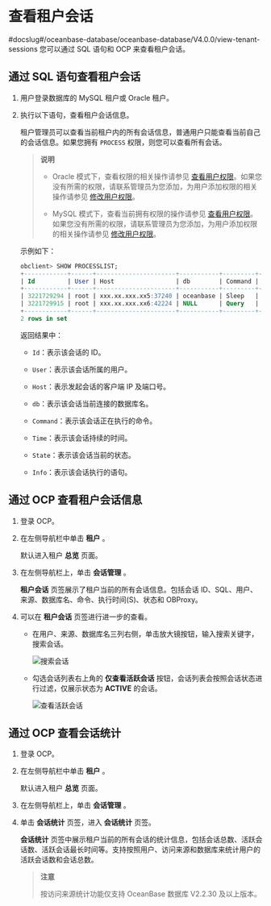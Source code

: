 # 查看租户会话
#docslug#/oceanbase-database/oceanbase-database/V4.0.0/view-tenant-sessions
您可以通过 SQL 语句和 OCP 来查看租户会话。

## 通过 SQL 语句查看租户会话

1. 用户登录数据库的 MySQL 租户或 Oracle 租户。

2. 执行以下语句，查看租户会话信息。

   租户管理员可以查看当前租户内的所有会话信息，普通用户只能查看当前自己的会话信息。如果您拥有 `PROCESS` 权限，则您可以查看所有会话。

   >**说明**
   >
   >* Oracle 模式下，查看权限的相关操作请参见 [查看用户权限](5.manage-users-and-permissions/2.oracle-3/4.view-user-permissions.md)。如果您没有所需的权限，请联系管理员为您添加，为用户添加权限的相关操作请参见 [修改用户权限](5.manage-users-and-permissions/2.oracle-3/5.modify-user-permissions-1.md)。
   >
   >* MySQL 模式下，查看当前拥有权限的操作请参见 [查看用户权限](5.manage-users-and-permissions/3.mysql-3/4.view-user-permissions-1.md)。如果您没有所需的权限，请联系管理员为您添加，为用户添加权限的相关操作请参见 [修改用户权限](5.manage-users-and-permissions/3.mysql-3/5.modify-user-permissions-2.md)。

   示例如下：

   ```sql
   obclient> SHOW PROCESSLIST;
   +------------+------+----------------------+-----------+---------+------+--------+------------------+
   | Id         | User | Host                 | db        | Command | Time | State  | Info             |
   +------------+------+----------------------+-----------+---------+------+--------+------------------+
   | 3221729294 | root | xxx.xx.xxx.xx5:37240 | oceanbase | Sleep   |  989 | SLEEP  | NULL             |
   | 3221729915 | root | xxx.xx.xxx.xx6:42224 | NULL      | Query   |    0 | ACTIVE | SHOW PROCESSLIST |
   +------------+------+----------------------+-----------+---------+------+--------+------------------+
   2 rows in set
   ```

   返回结果中：

   * `Id`：表示该会话的 ID。

   * `User`：表示该会话所属的用户。

   * `Host`：表示发起会话的客户端 IP 及端口号。

   * `db`：表示该会话当前连接的数据库名。

   * `Command`：表示该会话正在执行的命令。

   * `Time`：表示该会话持续的时间。

   * `State`：表示该会话当前的状态。

   * `Info`：表示该会话执行的语句。

## 通过 OCP 查看租户会话信息

1. 登录 OCP。

2. 在左侧导航栏中单击 **租户** 。

   默认进入租户 **总览** 页面。

3. 在左侧导航栏上，单击 **会话管理** 。

   **租户会话** 页签展示了租户当前的所有会话信息。包括会话 ID、SQL、用户、来源、数据库名、命令、执行时间(S)、状态和 OBProxy。

4. 可以在 **租户会话** 页签进行进一步的查看。

   * 在用户、来源、数据库名三列右侧，单击放大镜按钮，输入搜索关键字，搜索会话。

     ![搜索会话](https://help-static-aliyun-doc.aliyuncs.com/assets/img/zh-CN/8802770061/p167396.png)

   * 勾选会话列表右上角的 **仅查看活跃会话** 按钮，会话列表会按照会话状态进行过滤，仅展示状态为 **ACTIVE** 的会话。

     ![查看活跃会话](https://help-static-aliyun-doc.aliyuncs.com/assets/img/zh-CN/9802770061/p167397.png)

## 通过 OCP 查看会话统计

1. 登录 OCP。

2. 在左侧导航栏中单击 **租户** 。

   默认进入租户 **总览** 页面。

3. 在左侧导航栏上，单击 **会话管理** 。

4. 单击 **会话统计** 页签，进入 **会话统计** 页签。

   **会话统计** 页签中展示租户当前的所有会话的统计信息，包括会话总数、活跃会话数、活跃会话最长时间等。支持按照用户、访问来源和数据库来统计用户的活跃会话数和会话总数。

   >**注意**
   >
   >按访问来源统计功能仅支持 OceanBase 数据库 V2.2.30 及以上版本。
